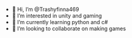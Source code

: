 - 👋 Hi, I’m @Trashyfinna469
- 👀 I’m interested in unity and gaming
- 🌱 I’m currently learning python and c#
- 💞️ I’m looking to collaborate on making games

<!---
Trashyfinna469/Trashyfinna469 is a ✨ special ✨ repository because its `README.md` (this file) appears on your GitHub profile.
You can click the Preview link to take a look at your changes.
--->
